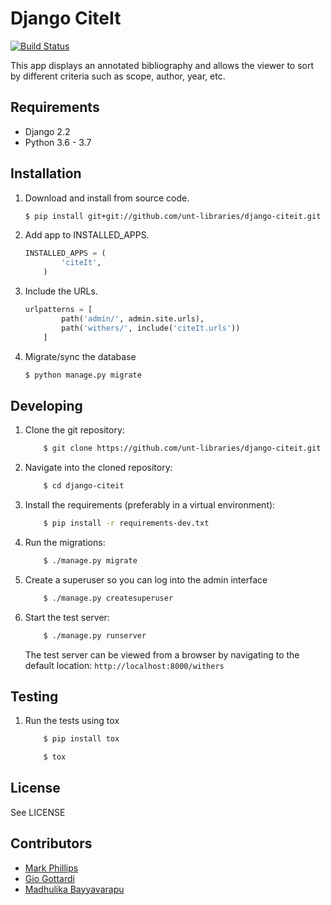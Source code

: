 Django CiteIt
=================

[![Build Status](https://github.com/unt-libraries/django-citeit/actions/workflows/test.yml/badge.svg?branch=master)](https://github.com/unt-libraries/django-citeit/actions)

This app displays an annotated bibliography and allows the viewer to sort by
different criteria such as scope, author, year, etc.


Requirements
------------

* Django 2.2
* Python 3.6 - 3.7


Installation
------------

1.  Download and install from source code.
    ```sh
	$ pip install git+git://github.com/unt-libraries/django-citeit.git
    ```

2.  Add app to INSTALLED_APPS.
    ```python
	INSTALLED_APPS = (
            'citeIt',
        )
    ```

3.  Include the URLs.
    ```python
	urlpatterns = [
            path('admin/', admin.site.urls),
            path('withers/', include('citeIt.urls'))
        ]
    ```

4.  Migrate/sync the database
    ```sh
	$ python manage.py migrate
    ```


Developing
----------

1. Clone the git repository:
   ```sh
       $ git clone https://github.com/unt-libraries/django-citeit.git
   ```

2. Navigate into the cloned repository:
   ```sh
       $ cd django-citeit
   ```

3. Install the requirements (preferably in a virtual environment):
   ```sh
       $ pip install -r requirements-dev.txt
   ```

4. Run the migrations:
   ```sh
       $ ./manage.py migrate
   ```

5. Create a superuser so you can log into the admin interface   
   ```sh
       $ ./manage.py createsuperuser
   ```

6. Start the test server:
   ```sh
       $ ./manage.py runserver
   ```

   The test server can be viewed from a browser by navigating to the default location: `http://localhost:8000/withers`


Testing
-------

1. Run the tests using tox
   ```sh
       $ pip install tox

       $ tox
   ```


License
-------

See LICENSE


Contributors
------------

* [Mark Phillips](https://github.com/vphill)
* [Gio Gottardi](https://github.com/somexpert)
* [Madhulika Bayyavarapu](https://github.com/madhulika95b)

